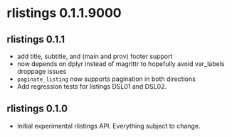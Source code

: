 # rlistings 0.1.1.9000

## rlistings 0.1.1
 * add title, subtitle, and (main and prov) footer support
 * now depends on dplyr instead of magrittr to hopefully avoid var_labels droppage issues
 * `paginate_listing` now supports pagination in both directions
 * Add regression tests for listings DSL01 and DSL02.

## rlistings 0.1.0
 * Initial experimental rlistings API. Everything subject to change.
